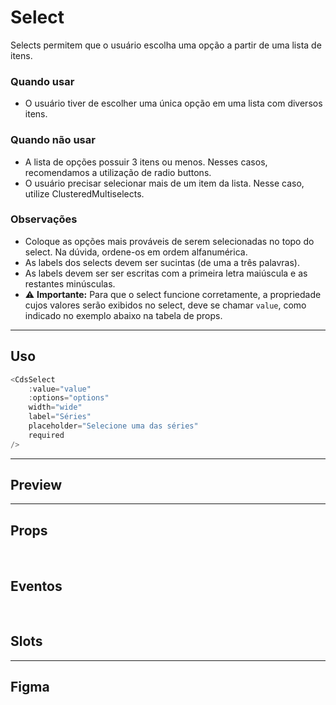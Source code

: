 # Select

Selects permitem que o usuário escolha uma opção a partir de uma lista de itens.

### Quando usar

- O usuário tiver de escolher uma única opção em uma lista com diversos itens.

### Quando não usar

- A lista de opções possuir 3 itens ou menos. Nesses casos, recomendamos a utilização de radio buttons.
- O usuário precisar selecionar mais de um item da lista. Nesse caso, utilize ClusteredMultiselects.

### Observações

- Coloque as opções mais prováveis de serem selecionadas no topo do select. Na dúvida, ordene-os em ordem alfanumérica.
- As labels dos selects devem ser sucintas (de uma a três palavras).
- As labels devem ser ser escritas com a primeira letra maiúscula e as restantes minúsculas.
- ⚠️ **Importante:** Para que o select funcione corretamente, a propriedade cujos valores serão exibidos no select, deve se chamar `value`, como indicado no exemplo abaixo na tabela de props.

---

## Uso

```js
<CdsSelect
	:value="value"
	:options="options"
	width="wide"
	label="Séries"
	placeholder="Selecione uma das séries"
	required
/>
```

---

## Preview

<PreviewContainer
	:component="CdsSelect"
	:events="cdsSelectEvents"
/>

---

## Props

<APITable
	name="Select"
	section="props"
/>
<br />

## Eventos

<APITable
	name="Select"
	section="events"
/>
<br />

## Slots

<APITable
	name="Select"
	section="slots"
/>

---

## Figma

<FigmaFrame
	src="https://embed.figma.com/design/J5fTswomlHu7RXk1gwbUq6/Cuida?node-id=2040-370&embed-host=share"
/>

<script setup>
import { ref } from 'vue';
import CdsSelect from '@/components/Select.vue';
import APITable from '../../docgen/APITable.vue';
import DemoContainer from '../../docgen/DemoContainer.vue';
import FigmaFrame from '../../docgen/FigmaFrame.vue';

const cdsSelectEvents = [
	'update:modelValue',
	'click',
	'change',
	'focus',
	'blur',
	'keydown'
];
</script>
